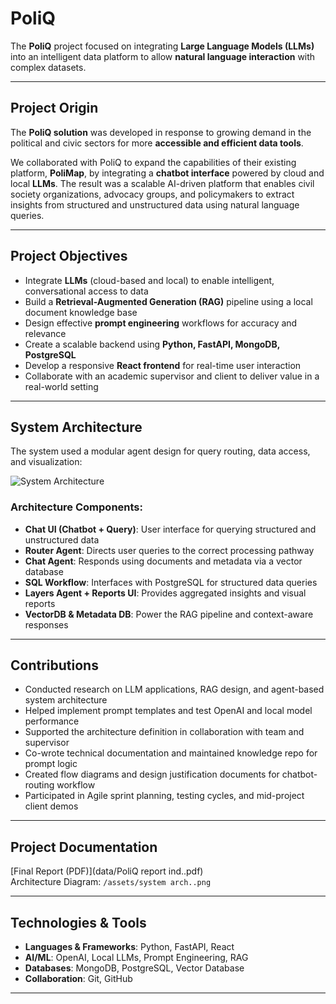 # PoliQ

The **PoliQ** project focused on integrating **Large Language Models (LLMs)** into an intelligent data platform to allow **natural language interaction** with complex datasets.

---

## Project Origin

The **PoliQ solution** was developed in response to growing demand in the political and civic sectors for more **accessible and efficient data tools**. 

We collaborated with PoliQ to expand the capabilities of their existing platform, **PoliMap**, by integrating a **chatbot interface** powered by cloud and local **LLMs**. The result was a scalable AI-driven platform that enables civil society organizations, advocacy groups, and policymakers to extract insights from structured and unstructured data using natural language queries.

---

## Project Objectives

- Integrate **LLMs** (cloud-based and local) to enable intelligent, conversational access to data
- Build a **Retrieval-Augmented Generation (RAG)** pipeline using a local document knowledge base
- Design effective **prompt engineering** workflows for accuracy and relevance
- Create a scalable backend using **Python, FastAPI, MongoDB, PostgreSQL**
- Develop a responsive **React frontend** for real-time user interaction
- Collaborate with an academic supervisor and client to deliver value in a real-world setting

---

## System Architecture

The system used a modular agent design for query routing, data access, and visualization:

![System Architecture](assets/system_arch..png)

### Architecture Components:
- **Chat UI (Chatbot + Query)**: User interface for querying structured and unstructured data
- **Router Agent**: Directs user queries to the correct processing pathway
- **Chat Agent**: Responds using documents and metadata via a vector database
- **SQL Workflow**: Interfaces with PostgreSQL for structured data queries
- **Layers Agent + Reports UI**: Provides aggregated insights and visual reports
- **VectorDB & Metadata DB**: Power the RAG pipeline and context-aware responses

---

## Contributions

- Conducted research on LLM applications, RAG design, and agent-based system architecture
- Helped implement prompt templates and test OpenAI and local model performance
- Supported the architecture definition in collaboration with team and supervisor
- Co-wrote technical documentation and maintained knowledge repo for prompt logic
- Created flow diagrams and design justification documents for chatbot-routing workflow
- Participated in Agile sprint planning, testing cycles, and mid-project client demos

---

## Project Documentation

[Final Report (PDF)](data/PoliQ report ind..pdf)  
Architecture Diagram: `/assets/system arch..png`

---

## Technologies & Tools

- **Languages & Frameworks**: Python, FastAPI, React
- **AI/ML**: OpenAI, Local LLMs, Prompt Engineering, RAG
- **Databases**: MongoDB, PostgreSQL, Vector Database
- **Collaboration**: Git, GitHub

---
